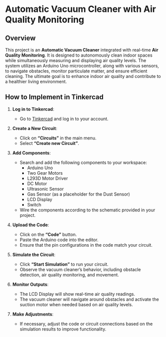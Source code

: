 # Automatic Vacuum Cleaner with Air Quality Monitoring

## Overview

This project is an **Automatic Vacuum Cleaner** integrated with real-time **Air Quality Monitoring**. It is designed to autonomously clean indoor spaces while simultaneously measuring and displaying air quality levels. The system utilizes an Arduino Uno microcontroller, along with various sensors, to navigate obstacles, monitor particulate matter, and ensure efficient cleaning. The ultimate goal is to enhance indoor air quality and contribute to a healthier living environment.

## How to Implement in Tinkercad

1. **Log in to Tinkercad**:
   - Go to [Tinkercad](https://www.tinkercad.com/) and log in to your account.

2. **Create a New Circuit**:
   - Click on **“Circuits”** in the main menu.
   - Select **“Create new Circuit”**.

3. **Add Components**:
   - Search and add the following components to your workspace:
     - Arduino Uno
     - Two Gear Motors
     - L293D Motor Driver
     - DC Motor
     - Ultrasonic Sensor
     - Gas Sensor (as a placeholder for the Dust Sensor)
     - LCD Display
     - Switch
   - Wire the components according to the schematic provided in your project.

4. **Upload the Code**:
   - Click on the **“Code”** button.
   - Paste the Arduino code into the editor.
   - Ensure that the pin configurations in the code match your circuit.

5. **Simulate the Circuit**:
   - Click **“Start Simulation”** to run your circuit.
   - Observe the vacuum cleaner’s behavior, including obstacle detection, air quality monitoring, and movement.

6. **Monitor Outputs**:
   - The LCD Display will show real-time air quality readings.
   - The vacuum cleaner will navigate around obstacles and activate the suction motor when needed based on air quality levels.

7. **Make Adjustments**:
   - If necessary, adjust the code or circuit connections based on the simulation results to improve functionality.
